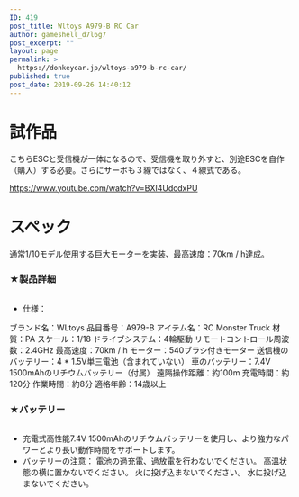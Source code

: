 ```yaml
---
ID: 419
post_title: Wltoys A979-B RC Car
author: gameshell_d7l6g7
post_excerpt: ""
layout: page
permalink: >
  https://donkeycar.jp/wltoys-a979-b-rc-car/
published: true
post_date: 2019-09-26 14:40:12
---
```

<h1>試作品</h1>
こちらESCと受信機が一体になるので、受信機を取り外すと、別途ESCを自作（購入）する必要。さらにサーボも３線ではなく、４線式である。

https://www.youtube.com/watch?v=BXI4UdcdxPU
<h1>スペック</h1>
通常1/10モデル使用する巨大モーターを実装、最高速度：70km / h達成。
<div class="celwidget aplus-module 3p-module-c" data-cel-widget="aplus-3p-module-c">
<div class="aplus-3p-fixed-width">
<h3 class="a-spacing-mini">★製品詳細</h3>
<div class="a-row">
<div class="a-column a-span4 a-spacing-base"><img src="https://donkeycar.jp/wp-content/uploads/2019/09/bbnkgIKIRWX._UX300_TTW__.jpg" alt="" /></div>
<div class="a-column a-span8 a-spacing-base a-span-last">
<ul class="a-unordered-list a-vertical">
 	<li><span class="a-list-item"><span class="a-text-bold">仕様：</span></span></li>
</ul>
ブランド名：WLtoys
品目番号：A979-B
アイテム名：RC Monster Truck
材質：PA
スケール：1/18
ドライブシステム：4輪駆動
リモートコントロール周波数：2.4GHz
最高速度：70km / h
モーター：540ブラシ付きモーター
送信機のバッテリー：4 * 1.5V単三電池（含まれていない）
車のバッテリー：7.4V 1500mAhのリチウムバッテリー（付属）
遠隔操作距離：約100m
充電時間：約120分
作業時間：約8分
適格年齢：14歳以上

</div>
</div>
</div>
</div>
<div class="celwidget aplus-module 3p-module-c" data-cel-widget="aplus-3p-module-c">
<div class="aplus-3p-fixed-width">
<h3 class="a-spacing-mini">★バッテリー</h3>
<div class="a-row">
<div class="a-column a-span4 a-spacing-base"><img src="https://donkeycar.jp/wp-content/uploads/2019/09/9jzZ53MwSiqo._UX300_TTW__.jpg" alt="" /></div>
<div class="a-column a-span8 a-spacing-base a-span-last">
<ul class="a-unordered-list a-vertical">
 	<li><span class="a-list-item">充電式高性能7.4V 1500mAhのリチウムバッテリーを使用し、より強力なパワーとより長い動作時間をサポートします。</span></li>
 	<li><span class="a-list-item"><span class="a-text-bold">バッテリーの注意：</span>
電池の過充電、過放電を行わないでください。
高温状態の横に置かないでください。
火に投げ込まないでください。
水に投げ込まないでください。</span></li>
</ul>
</div>
</div>
</div>
</div>
&nbsp;